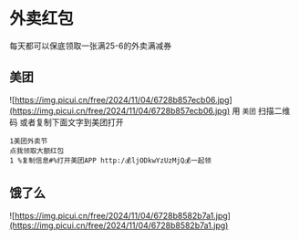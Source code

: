 # 外卖红包

每天都可以保底领取一张满25-6的外卖满减券

## 美团
![https://img.picui.cn/free/2024/11/04/6728b857ecb06.jpg](https://img.picui.cn/free/2024/11/04/6728b857ecb06.jpg)
用 `美团` 扫描二维码 或者复制下面文字到美团打开
```
1美团外卖节
点我领取大额红包
1 %复制信息#%打开美团APP http:/💰ljODkwYzUzMjQ💰一起领
```

## 饿了么
![https://img.picui.cn/free/2024/11/04/6728b8582b7a1.jpg](https://img.picui.cn/free/2024/11/04/6728b8582b7a1.jpg)

